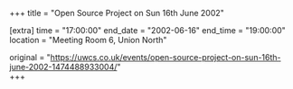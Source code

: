 +++
title = "Open Source Project on Sun 16th June 2002"

[extra]
time = "17:00:00"
end_date = "2002-06-16"
end_time = "19:00:00"
location = "Meeting Room 6, Union North"

original = "https://uwcs.co.uk/events/open-source-project-on-sun-16th-june-2002-1474488933004/"    
+++



